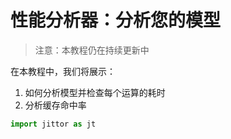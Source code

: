 
# 性能分析器：分析您的模型



> 注意：本教程仍在持续更新中

在本教程中，我们将展示：

1. 如何分析模型并检查每个运算的耗时
2. 分析缓存命中率

```python
import jittor as jt
```